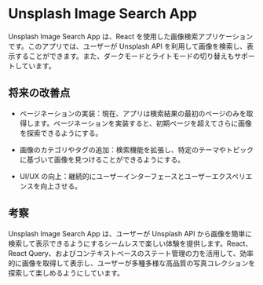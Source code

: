# Unsplash Image Search App

Unsplash Image Search App は、React を使用した画像検索アプリケーションです。このアプリでは、ユーザーが Unsplash API を利用して画像を検索し、表示することができます。また、ダークモードとライトモードの切り替えもサポートしています。

## 将来の改善点

- ページネーションの実装：現在、アプリは検索結果の最初のページのみを取得します。ページネーションを実装すると、初期ページを超えてさらに画像を探索できるようにする。

- 画像のカテゴリやタグの追加：検索機能を拡張し、特定のテーマやトピックに基づいて画像を見つけることができるようにする。

- UI/UX の向上：継続的にユーザーインターフェースとユーザーエクスペリエンスを向上させる。

## 考察

Unsplash Image Search App は、ユーザーが Unsplash API から画像を簡単に検索して表示できるようにするシームレスで楽しい体験を提供します。React、React Query、およびコンテキストベースのステート管理の力を活用して、効率的に画像を取得して表示し、ユーザーが多種多様な高品質の写真コレクションを探索して楽しめるようにしています。
